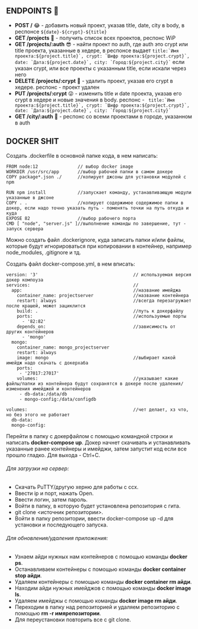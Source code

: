 ENDPOINTS :rofl:
--------------------
- **POST /** :joy: - добавить новый проект, указав title, date, city в body, в респонсе `${date}-${crypt}-${title}`
- **GET /projects** :star_struck: - получить список всех проектов, респонс WiP
- **GET /projects/:auth** :sunglasses: - найти проект по auth, где auth это crypt или title проекта, указанные в хедере, в респонсе выдает 
            ```
            title:`Имя проекта:${project.title}`,
            crypt: `Шифр проекта:${project.crypt}`,
            date: `Дата:${project.date}`,
            city: `Город:${project.city}`
            ```
             если указан crypt, или все проекты с указанным title, если искали через него
- **DELETE /projects/:crypt** :grimacing: - удалить проект, указав его crypt в хедере. респонс - проект удален
- **PUT /projects/:crypt** :stuck_out_tongue_winking_eye: - изменить title и date проекта, указав его crypt в хедере и новые значения в body. респонс - 
           ``` 
            title:`Имя проекта:${project.title}`,
            crypt: `Шифр проекта:${project.crypt}`,
            date: `Дата:${project.date}`,
            city: `Город:${project.city}`
            ```
- **GET /city/:auth** :cowboy_hat_face: - респонс со всеми проектами в городе, указанном в auth



DOCKER SHIT
--------------------------
Создать .dockerfile в основной папке кода, в нем написать:
```
FROM node:12               // выбор docker image 
WORKDIR /usr/src/app       //выбор рабочей папки в самом докере
COPY package*.json ./      //копирует джсоны для установки модулей с npm

RUN npm install            //запускает команду, устанавливающую модули указанные в джсоне
COPY . .                   //копирует содержимое содержимое папки в докер, если надо точно указать путь - поменять точки на путь откуда и куда
EXPOSE 82                  //выбор рабочего порта
CMD [ "node", "server.js" ]//выполнение команды по завершение, тут - запуск сервера
```

Можно создать файл .dockerignore, куда записать папки и/или файлы, которые будут игнорироваться при копировании в контейнер, например node_modules, .gitignore и тд.

Создать файл docker-compose.yml, в нем вписать:
```
version: '3'                                    // используемая версия докер компоуза
services:                                       //
  app:                                          //название имейджа
    container_name: projectserver               //название контейнера
    restart: always                             //всегда перезагружает после крашей, может зациклится
    build: .                                    //путь к докерфайлу
    ports:                                      //используемые порты
      - '82:82'
    depends_on:                                 //зависимость от других контейнеров
      - 'mongo'
  mongo:
    container_name: mongo_projectserver
    restart: always
    image: mongo                                //выбирает какой имейдж надо скачать с докерхаба
    ports: 
     - '27017:27017'
    volumes:                                    //указывает какие файлы/папки из контейнера будут сохранятся в докере после удаления/изменения имейджей и контейнеров
     - db-data:/data/db
     - mongo-config:/data/configdb

volumes:                                        //чет делает, хз что, но без этого не работает
  db-data: 
  mongo-config:
```


Перейти в папку с докерфайлом с помощью командной строки и написать **docker-compose up**.
Докер начнет скачивать и устанавливать указанные ранее контейнеры и имейджи, затем запустит код если все прошло гладко. Для выхода - Ctrl+C.


###### Для загрузки на сервер:
 - Скачать PuTTY/другую херню для работы с ссх.
 - Ввести ip и порт, нажать Open.
 - Ввести логин, затем пароль.
 - Войти в папку, в которую будет установлена репозитория с гита.
 - git clone <источник репозитории>.
 - Войти в папку репозитории, ввести docker-compose up -d для установки и последующего запуска.


###### Для обновления/удаления приложения:
 - Узнаем айди нужных нам контейнеров с помощью команды **docker ps**.
 - Останавливаем контейнеры с помощью команды **docker container stop айди**.
 - Удаляем контейнеры с помощью команды **docker container rm айди**.
 - Находим айди нужных имейджов с помощью команды **docker image ls**.
 - Удаляем имейджы с помощью команды **docker image rm айди**.
 - Переходим в папку над репозиторией и удаляем репозиторию с помощью **rm -r имярепозитории**.
 - Для переустановки повторить все с git clone.
